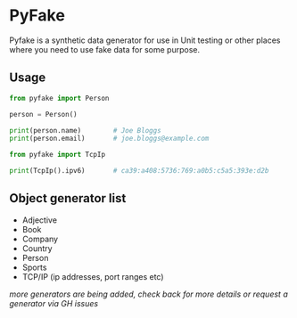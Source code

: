 # PyFake

Pyfake is a synthetic data generator for use in Unit testing or
other places where you need to use fake data for some purpose.

## Usage

```python
from pyfake import Person

person = Person()

print(person.name)        # Joe Bloggs
print(person.email)       # joe.bloggs@example.com

from pyfake import TcpIp

print(TcpIp().ipv6)       # ca39:a408:5736:769:a0b5:c5a5:393e:d2b
```

## Object generator list

* Adjective
* Book
* Company
* Country
* Person
* Sports
* TCP/IP (ip addresses, port ranges etc)

_more generators are being added, check back for more details or request a generator via GH issues_
